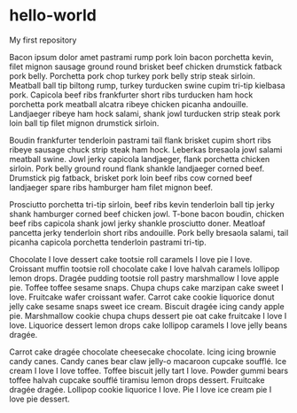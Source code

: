 # hello-world
My first repository

Bacon ipsum dolor amet pastrami rump pork loin bacon porchetta kevin, filet mignon sausage ground round brisket beef chicken drumstick fatback pork belly. Porchetta pork chop turkey pork belly strip steak sirloin. Meatball ball tip biltong rump, turkey turducken swine cupim tri-tip kielbasa pork. Capicola beef ribs frankfurter short ribs turducken ham hock porchetta pork meatball alcatra ribeye chicken picanha andouille. Landjaeger ribeye ham hock salami, shank jowl turducken strip steak pork loin ball tip filet mignon drumstick sirloin.

Boudin frankfurter tenderloin pastrami tail flank brisket cupim short ribs ribeye sausage chuck strip steak ham hock. Leberkas bresaola jowl salami meatball swine. Jowl jerky capicola landjaeger, flank porchetta chicken sirloin. Pork belly ground round flank shankle landjaeger corned beef. Drumstick pig fatback, brisket pork loin beef ribs cow corned beef landjaeger spare ribs hamburger ham filet mignon beef.

Prosciutto porchetta tri-tip sirloin, beef ribs kevin tenderloin ball tip jerky shank hamburger corned beef chicken jowl. T-bone bacon boudin, chicken beef ribs capicola shank jowl jerky shankle prosciutto doner. Meatloaf pancetta jerky tenderloin short ribs andouille. Pork belly bresaola salami, tail picanha capicola porchetta tenderloin pastrami tri-tip.

Chocolate I love dessert cake tootsie roll caramels I love pie I love. Croissant muffin tootsie roll chocolate cake I love halvah caramels lollipop lemon drops. Dragée pudding tootsie roll pastry marshmallow I love apple pie. Toffee toffee sesame snaps. Chupa chups cake marzipan cake sweet I love. Fruitcake wafer croissant wafer. Carrot cake cookie liquorice donut jelly cake sesame snaps sweet ice cream. Biscuit dragée icing candy apple pie. Marshmallow cookie chupa chups dessert pie oat cake fruitcake I love I love. Liquorice dessert lemon drops cake lollipop caramels I love jelly beans dragée.

Carrot cake dragée chocolate cheesecake chocolate. Icing icing brownie candy canes. Candy canes bear claw jelly-o macaroon cupcake soufflé. Ice cream I love I love toffee. Toffee biscuit jelly tart I love. Powder gummi bears toffee halvah cupcake soufflé tiramisu lemon drops dessert. Fruitcake dragée dragée. Lollipop cookie liquorice I love. Pie I love ice cream pie I love pie dessert.
